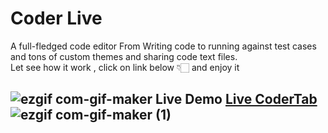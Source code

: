# Coder Live
A full-fledged code editor From Writing code to running against test cases and tons of custom themes and sharing code text files.
<br> 
Let see how it work , click on link below 👇🏻 and enjoy it 

 
  
 ## ![ezgif com-gif-maker](https://user-images.githubusercontent.com/68281476/148099287-157fad00-96f3-4e0a-959b-7e0b50294fb7.png) Live Demo [Live CoderTab](https://codertab.netlify.app/)![ezgif com-gif-maker (1)](https://user-images.githubusercontent.com/68281476/148098275-41e18429-ef53-4a73-bb42-153fb68d95f9.gif)

 
